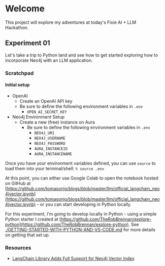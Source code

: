 # Welcome

This project will explore my adventures at today's Fixie AI + LLM Hackathon.

## Experiment 01

Let's take a trip to Python land and see how to get started exploring how to incorporate Neo4j with an LLM application.

### Scratchpad

#### Initial setup

- OpenAI
  - Create an OpenAI API key
  - Be sure to define the following environment variables in `.env`
    - `OPEN_AI_SECRET_KEY`
- Neo4j Environment Setup
  - Create a new (free) instance on Aura
    - Be sure to define the following environment variables in `.env`
      - `NEO4J_URI`
      - `NEO4J_USERNAME`
      - `NEO4J_PASSWORD`
      - `AURA_INSTANCEID`
      - `AURA_INSTANCENAME`

Once you have your environment variables defined, you can use `source` to load them into your terminal/shell:
`% source .env`

At this point, you can either use Google Colab to open the notebook hosted on GitHub at [https://github.com/tomasonjo/blogs/blob/master/llm/official_langchain_neo4jvector.ipynb](https://github.com/tomasonjo/blogs/blob/master/llm/official_langchain_neo4jvector.ipynb) - or you can start developing in Python locally.

For this experiment, I'm going to develop locally in Python - using a simple Python starter I created at [https://github.com/TheRobBrennan/explore-python](https://github.com/TheRobBrennan/explore-python). See [./GETTING-STARTED-WITH-PYTHON-AND-VS-CODE.md](./GETTING-STARTED-WITH-PYTHON-AND-VS-CODE.md) for more details on getting that set up.

### Resources

- [LangChain Library Adds Full Support for Neo4j Vector Index](https://neo4j.com/developer-blog/langchain-library-full-support-neo4j-vector-index/)
